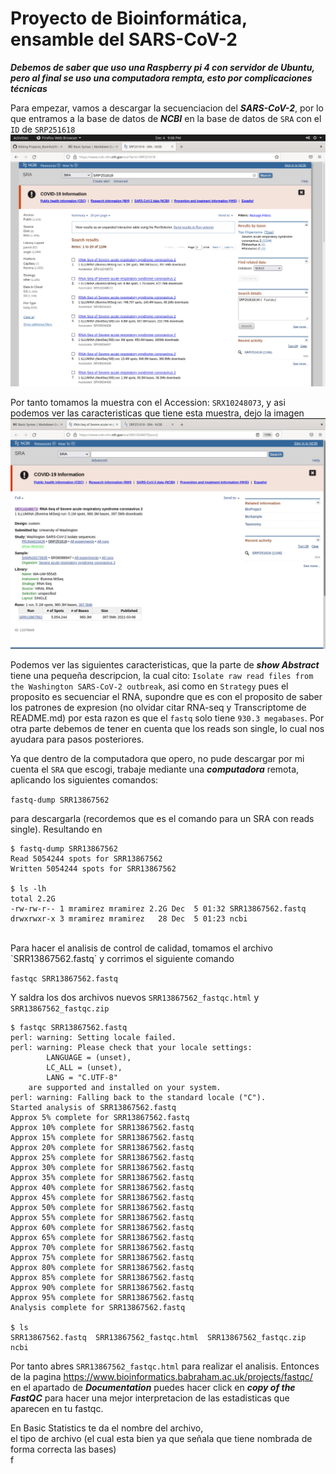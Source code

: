 # Proyecto de Bioinformática, ensamble del SARS-CoV-2

***Debemos de saber que uso una Raspberry pi 4 con servidor de Ubuntu, pero al final se uso una computadora rempta, esto por complicaciones técnicas***

Para empezar, vamos a descargar la secuenciacion del ***SARS-CoV-2***, por lo que entramos a la base de datos de ***NCBI***
en la base de datos de `SRA` con el `ID` de `SRP251618` ![SRA-SRP251618](https://github.com/Marcos0Ramirez/Proyecto_Bioinfo2/blob/main/SRA.png)

Por tanto tomamos la muestra con el Accession: `SRX10248073`, y asi podemos ver las caracteristicas que tiene esta muestra, dejo la imagen ![SRX10248073](https://github.com/Marcos0Ramirez/Proyecto_Bioinfo2/blob/main/SRX10248073.png)

Podemos ver las siguientes caracteristicas, que la parte de ***show Abstract*** tiene una pequeña descripcion, la cual cito:  `Isolate raw read files from the Washington SARS-CoV-2 outbreak`, asi como en `Strategy` pues el proposito es secuenciar el RNA, supondre que es con el proposito de saber los patrones de expresion (no olvidar citar RNA-seq y Transcriptome de README.md) por esta razon es que el `fastq` solo tiene `930.3 megabases`. Por otra parte debemos de tener en cuenta que los reads son single, lo cual nos ayudara para pasos posteriores.

Ya que dentro de la computadora que opero, no pude descargar por mi cuenta el `SRA` que escogi, trabaje mediante una ***computadora*** remota, aplicando los siguientes comandos:

`fastq-dump SRR13867562`

para descargarla (recordemos que es el comando para un SRA con reads single).
Resultando en

```
$ fastq-dump SRR13867562
Read 5054244 spots for SRR13867562
Written 5054244 spots for SRR13867562

$ ls -lh
total 2.2G
-rw-rw-r-- 1 mramirez mramirez 2.2G Dec  5 01:32 SRR13867562.fastq
drwxrwxr-x 3 mramirez mramirez   28 Dec  5 01:23 ncbi
```
</br>
Para hacer el analisis de control de calidad, tomamos el archivo `SRR13867562.fastq` y corrimos el siguiente comando

`fastqc SRR13867562.fastq`

Y saldra los dos archivos nuevos `SRR13867562_fastqc.html` y `SRR13867562_fastqc.zip`
```
$ fastqc SRR13867562.fastq
perl: warning: Setting locale failed.
perl: warning: Please check that your locale settings:
        LANGUAGE = (unset),
        LC_ALL = (unset),
        LANG = "C.UTF-8"
    are supported and installed on your system.
perl: warning: Falling back to the standard locale ("C").
Started analysis of SRR13867562.fastq
Approx 5% complete for SRR13867562.fastq
Approx 10% complete for SRR13867562.fastq
Approx 15% complete for SRR13867562.fastq
Approx 20% complete for SRR13867562.fastq
Approx 25% complete for SRR13867562.fastq
Approx 30% complete for SRR13867562.fastq
Approx 35% complete for SRR13867562.fastq
Approx 40% complete for SRR13867562.fastq
Approx 45% complete for SRR13867562.fastq
Approx 50% complete for SRR13867562.fastq
Approx 55% complete for SRR13867562.fastq
Approx 60% complete for SRR13867562.fastq
Approx 65% complete for SRR13867562.fastq
Approx 70% complete for SRR13867562.fastq
Approx 75% complete for SRR13867562.fastq
Approx 80% complete for SRR13867562.fastq
Approx 85% complete for SRR13867562.fastq
Approx 90% complete for SRR13867562.fastq
Approx 95% complete for SRR13867562.fastq
Analysis complete for SRR13867562.fastq

$ ls
SRR13867562.fastq  SRR13867562_fastqc.html  SRR13867562_fastqc.zip  ncbi
```
Por tanto abres `SRR13867562_fastqc.html` para realizar el analisis. Entonces de la pagina https://www.bioinformatics.babraham.ac.uk/projects/fastqc/ en el apartado de ***Documentation*** puedes hacer click en ***copy of the FastQC*** para hacer una mejor interpretacion de las estadisticas que aparecen en tu fastqc.

En Basic Statistics te da el 
nombre del archivo, </br>
el tipo de archivo (el cual esta bien ya que señala que tiene nombrada de forma correcta las bases) </br>
f


